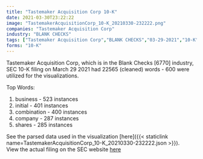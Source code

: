 ```yaml
---
title: "Tastemaker Acquisition Corp 10-K"
date: 2021-03-30T23:22:22
image: "TastemakerAcquisitionCorp_10-K_20210330-232222.png"
companies: "Tastemaker Acquisition Corp"
industry: "BLANK CHECKS"
tags: ["Tastemaker Acquisition Corp","BLANK CHECKS","03-29-2021","10-K"]
forms: "10-K"
---
```

Tastemaker Acquisition Corp, which is in the Blank Checks [6770] industry, SEC 10-K filing on March 29 2021 had 22565 (cleaned) words - 600 were utilized for the visualizations.

Top Words:
1. business - 523 instances
2. initial - 401 instances
3. combination - 400 instances
4. company - 287 instances
5. shares - 285 instances


See the parsed data used in the visualization [here]({{< staticlink name=TastemakerAcquisitionCorp_10-K_20210330-232222.json >}}).  
View the actual filing on the SEC website [here](https://www.sec.gov/Archives/edgar/data/1821606/0001193125-21-098455.txt)